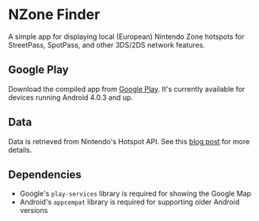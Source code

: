 # NZone Finder

A simple app for displaying local (European) Nintendo Zone hotspots for StreetPass, SpotPass, and other 3DS/2DS network features.

## Google Play

Download the compiled app from [Google Play](https://play.google.com/store/apps/details?id=net.flyingsparx.spotpassandroid). It's currently available for devices running Android 4.0.3 and up.

## Data

Data is retrieved from Nintendo's Hotspot API. See this [blog post](https://flyingsparx.net/blog/2015/5/12/nintendos-hotspot-api/) for more details.

## Dependencies

* Google's `play-services` library is required for showing the Google Map
* Android's `appcompat` library is required for supporting older Android versions
